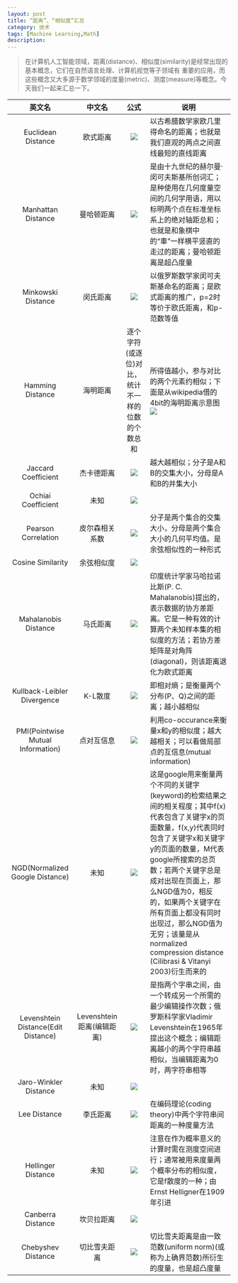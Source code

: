 ```yaml
---
layout: post
title: “距离”、“相似度”汇总
category: 技术
tags: [Machine Learning,Math]
description: 
---
```


> 在计算机人工智能领域，距离(distance)、相似度(similarity)是经常出现的基本概念，它们在自然语言处理、计算机视觉等子领域有
重要的应用，而这些概念又大多源于数学领域的度量(metric)、测度(measure)等概念。今天我们一起来汇总一下。

|英文名|中文名|公式|说明|
|:---:|:---:|:---:|-------|
| Euclidean Distance | 欧式距离 |![](/assets/img/Distance/equation1.png) | 以古希腊数学家欧几里得命名的距离；也就是我们直观的两点之间直线最短的直线距离 |
| Manhattan Distance | 曼哈顿距离 |![](/assets/img/Distance/equation2.png) | 是由十九世纪的赫尔曼·闵可夫斯基所创词汇；是种使用在几何度量空间的几何学用语，用以标明两个点在标准坐标系上的绝对轴距总和；也就是和象棋中的“車”一样横平竖直的走过的距离；曼哈顿距离是超凸度量 |
| Minkowski Distance | 闵氏距离 |![](/assets/img/Distance/equation3.png) | 以俄罗斯数学家闵可夫斯基命名的距离；是欧式距离的推广，p=2时等价于欧氏距离，和p-范数等值 |
| Hamming Distance | 海明距离 | 逐个字符(或逐位)对比，统计不一样的位数的个数总和 | 所得值越小，参与对比的两个元素约相似；下面是从wikipedia借的4bit的海明距离示意图 ![](/assets/img/Distance/Hamming.png) |
| Jaccard Coefficient | 杰卡德距离 | ![](/assets/img/Distance/equation4.png) | 越大越相似；分子是A和B的交集大小，分母是A和B的并集大小
| Ochiai Coefficient | 未知 | ![](/assets/img/Distance/equation5.png) | 
| Pearson Correlation | 皮尔森相关系数 | ![](/assets/img/Distance/equation6.png) | 分子是两个集合的交集大小，分母是两个集合大小的几何平均值。是余弦相似性的一种形式
| Cosine Similarity	 | 余弦相似度 | ![](/assets/img/Distance/equation7.png) |
| Mahalanobis Distance|马氏距离 | ![](/assets/img/Distance/equation8.png) | 印度统计学家马哈拉诺比斯(P. C. Mahalanobis)提出的，表示数据的协方差距离。它是一种有效的计算两个未知样本集的相似度的方法；若协方差矩阵是对角阵(diagonal)，则该距离退化为欧式距离
| Kullback-Leibler Divergence| K-L散度| ![](/assets/img/Distance/equation9.png) | 即相对熵；是衡量两个分布(P、Q)之间的距离；越小越相似
| PMI(Pointwise Mutual Information)| 点对互信息 | ![](/assets/img/Distance/equation10.png) | 利用co-occurance来衡量x和y的相似度；越大越相关；可以看做局部点的互信息(mutual information)
| NGD(Normalized Google Distance)| 未知 | ![](/assets/img/Distance/equation11.png) | 这是google用来衡量两个不同的关键字(keyword)的检索结果之间的相关程度；其中f(x)代表包含了关键字x的页面数量，f(x,y)代表同时包含了关键字x和关键字y的页面的数量，M代表google所搜索的总页数；若两个关键字总是成对出现在页面上，那么NGD值为0，相反的，如果两个关键字在所有页面上都没有同时出现过，那么NGD值为无穷；该量是从normalized compression distance (Cilibrasi & Vitanyi 2003)衍生而来的
| Levenshtein Distance(Edit Distance)| Levenshtein距离(编辑距离) | ![](/assets/img/Distance/equation12.png) | 是指两个字串之间，由一个转成另一个所需的最少编辑操作次数；俄罗斯科学家Vladimir Levenshtein在1965年提出这个概念；编辑距离越小的两个字符串越相似，当编辑距离为0时，两字符串相等
| Jaro-Winkler Distance| 未知 | ![](/assets/img/Distance/equation13.png) | 
| Lee Distance|李氏距离| ![](/assets/img/Distance/equation14.png) | 在编码理论(coding theory)中两个字符串间距离的一种度量方法
| Hellinger Distance| 未知 | ![](/assets/img/Distance/equation15.png) | 注意在作为概率意义的计算时需在测度空间进行；通常被用来度量两个概率分布的相似度，它是f散度的一种；由Ernst Helligner在1909年引进
| Canberra Distance| 坎贝拉距离 | ![](/assets/img/Distance/equation16.png) | 
| Chebyshev Distance| 切比雪夫距离 | ![](/assets/img/Distance/equation17.png)| 切比雪夫距离是由一致范数(uniform norm)(或称为上确界范数)所衍生的度量，也是超凸度量



 
 
 
 
 